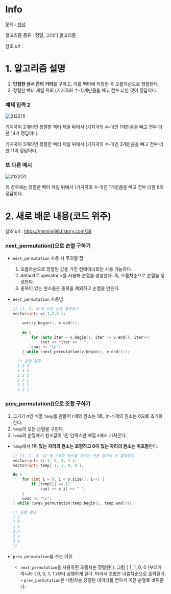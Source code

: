 # Info

문제 : [센서](https://www.acmicpc.net/problem/2212)

알고리즘 종류 : 정렬, 그리디 알고리즘

참조 url :


# 1. 알고리즘 설명

1. **인접한 센서 간의 거리**를 구하고, 이를 벡터에 저장한 후 오름차순으로 정렬한다.
2. 정렬한 벡터 제일 뒤의 (기지국의 수-1)개만큼을 빼고 전부 더한 것이 정답이다.

### 예제 입력 2
![2122(1)](https://user-images.githubusercontent.com/57346428/151377021-3869a28b-cac0-424c-a47b-2fe68bcbfaca.jpg)

기지국이 2개라면 정렬한 벡터 제일 뒤에서 (기지국의 수-1)인 1개만큼을 빼고 전부 더한 14가 정답이다.

기지국이 3개라면 정렬한 벡터 제일 뒤에서 (기지국의 수-1)인 3개만큼을 빼고 전부 더한 11이 정답이다.

### 또 다른 예시
![2122(2)](https://user-images.githubusercontent.com/57346428/151377025-9a460325-bf9c-4198-900f-b25ad3f7dcaf.jpg)

이 경우에는 정렬한 벡터 제일 뒤에서 (기지국의 수-1)인 1개만큼을 빼고 전부 더한 6이 정답이다.


# 2. 새로 배운 내용(코드 위주)

참조 url : https://mjmjmj98.tistory.com/38


### next_permutation()으로 순열 구하기

- `next_permutation` 사용 시 주의할 점
    1. 오름차순으로 정렬된 값을 가진 컨테이너로만 사용 가능하다.
    2. default로 operator <를 사용해 순열을 생성한다. 즉, 오름차순으로 순열을 생성한다.
    3. 중복이 있는 원소들은 중복을 제외하고 순열을 만든다.
  
- `next_permutation` 사용법
    ```cpp
    // {1, 2, 3}의 모든 순열 출력하기
    vector<int> v{ 1,2,3 };
    	
    	sort(v.begin(), v.end());
    	
    	do {
    		for (auto iter = v.begin(); iter != v.end(); iter++)
    			cout << *iter << " ";
    		cout << "\n";
    	} while (next_permutation(v.begin(), v.end()));
      
      /* 실행 결과
      1 2 3
      1 3 2
      2 1 3
      2 3 1
      3 1 2
      3 2 1
    ```
    
### prev_permutation()으로 조합 구하기
1. 크기가 n인 배열 `temp`를 만들어 r개의 원소는 1로, (n-r)개의 원소는 0으로 초기화한다.
2.  `temp`의 모든 순열을 구한다.
3.  `temp`의 순열에서 원소값이 1인 인덱스만 배열 s에서 가져온다.
 -  `temp`에서 **1이 있는 자리의 원소는 포함하고 0이 있는 자리의 원소는 미포함**한다.
   
    ```cpp
    // {1, 2, 3, 4} 중 2개의 원소를 고르는 모든 경우의 수 출력하기
    vector<int> s{ 1, 2, 3, 4 };
    vector<int> temp{ 1, 1, 0, 0 };
    
    do {
    	for (int i = 0; i < s.size(); i++) {
    		if (temp[i] == 1)
    			cout << s[i] << " ";
    	}
    	cout << "\n";
    } while (prev_permutation(temp.begin(), temp.end()));
    
    /* 실행 결과
    1 2
    1 3
    1 4
    2 3
    2 4
    3 4
    */
    ```
    
  - `prev_permutation`을 쓰는 이유
       - `next_permutation`을 사용하면 오름차순 정렬된다. 그럼 { 1, 1, 0, 0 }부터가 아니라 { 0, 0, 1, 1 }부터 실행하게 된다. 따라서 조합은 내림차순으로 출력된다.
        - `prev_permutation`은 내림차순 정렬된 데이터를 받아서 이전 순열로 바꿔준다.
 
